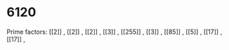 # 6120

Prime factors: [[2]] , [[2]] , [[2]] , [[3]] , [[255]] , [[3]] , [[85]] , [[5]] , [[17]] , [[17]] , 